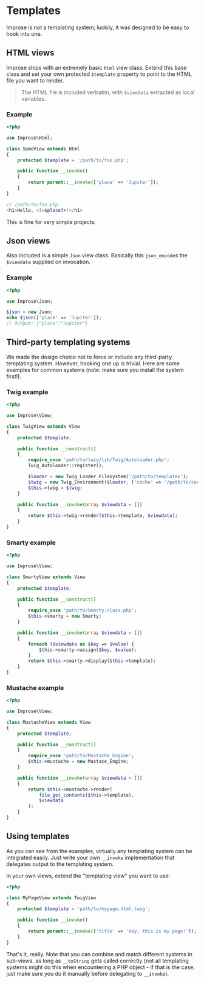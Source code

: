 # Templates
Improse is _not_ a templating system; luckily, it was designed to be easy to
hook into one.

## HTML views
Improse ships with an extremely basic `Html` view class. Extend this base class
and set your own protected `$template` property to point to the HTML file you
want to render.

> The HTML file is included verbatim, with `$viewdata` extracted as local
> variables.

### Example
```php
<?php

use Improse\Html;

class SomeView extends Html
{
    protected $template = '/path/to/foo.php';

    public function __invoke()
    {
        return parent::__invoke(['place' => 'Jupiter']);
    }
}

```

```php
// /path/to/foo.php
<h1>Hello, <?=$place?>!</h1>

```

This is fine for very simple projects.

## Json views
Also included is a simple `Json` view class. Basically this `json_encode`s the
`$viewdata` supplied on invocation.

### Example
```php
<?php

use Improse\Json;

$json = new Json;
echo $json(['place' => 'Jupiter']);
// Output: {"place":"Jupiter"}

```

## Third-party templating systems
We made the design choice not to force or include any third-party templating
system. However, hooking one up is trivial. Here are some examples for common
systems (note: make sure you install the system first!).

### Twig example
```php
<?php

use Improse\View;

class TwigView extends View
{
    protected $template;

    public function __construct()
    {
        require_once 'path/to/twig/lib/Twig/Autoloader.php';
        Twig_Autoloader::register();

        $loader = new Twig_Loader_Filesystem('/path/to/templates');
        $twig = new Twig_Environment($loader, ['cache' => '/path/to/cache']);
        $this->twig = $twig;
    }

    public function __invoke(array $viewdata = [])
    {
        return $this->twig->render($this->template, $viewdata);
    }
}

```

### Smarty example
```php
<?php

use Improse\View;

class SmartyView extends View
{
    protected $template;

    public function __construct()
    {
        require_once 'path/to/Smarty.class.php';
        $this->smarty = new Smarty;
    }

    public function __invoke(array $viewdata = [])
    {
        foreach ($viewdata as $key => $value) {
            $this->smarty->assign($key, $value);
        }
        return $this->smarty->display($this->template);
    }
}

```

### Mustache example
```php
<?php

use Improse\View;

class MustacheView extends View
{
    protected $template;

    public function __construct()
    {
        require_once 'path/to/Mustache_Engine';
        $this->mustache = new Mustace_Engine;
    }

    public function __invoke(array $viewdata = [])
    {
        return $this->mustache->render(
            file_get_contents($this->template),
            $viewdata
        );
    }
}

```

## Using templates
As you can see from the examples, virtually any templating system can be
integrated easily. Just write your own `__invoke` implementation that
delegates output to the templating system.

In your own views, extend the "templating view" you want to use:
```php
<?php

class MyPageView extends TwigView
{
    protected $template = 'path/to/mypage.html.twig';

    public function __invoke()
    {
        return parent::__invoke(['title' => 'Hey, this is my page!']);
    }
}

```

That's it, really. Note that you can combine and match different systems in
sub-views, as long as `__toString` gets called correctly (not all templating
systems might do this when encountering a PHP object - if that is the case,
just make sure you do it manually before delegating to `__invoke`).

